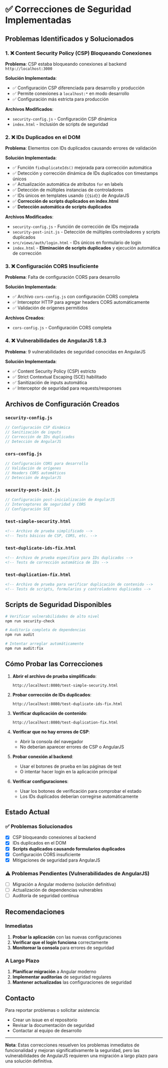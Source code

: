 # ✅ Correcciones de Seguridad Implementadas

## Problemas Identificados y Solucionados

### 1. ❌ Content Security Policy (CSP) Bloqueando Conexiones
**Problema**: CSP estaba bloqueando conexiones al backend `http://localhost:3000`

**Solución Implementada**:
- ✅ Configuración CSP diferenciada para desarrollo y producción
- ✅ Permite conexiones a `localhost:*` en modo desarrollo
- ✅ Configuración más estricta para producción

**Archivos Modificados**:
- `security-config.js` - Configuración CSP dinámica
- `index.html` - Inclusión de scripts de seguridad

### 2. ❌ IDs Duplicados en el DOM
**Problema**: Elementos con IDs duplicados causando errores de validación

**Solución Implementada**:
- ✅ Función `fixDuplicateIds()` mejorada para corrección automática
- ✅ Detección y corrección dinámica de IDs duplicados con timestamps únicos
- ✅ Actualización automática de atributos `for` en labels
- ✅ Detección de múltiples instancias de controladores
- ✅ IDs únicos en templates usando `{{$id}}` de AngularJS
- ✅ **Corrección de scripts duplicados en index.html**
- ✅ **Detección automática de scripts duplicados**

**Archivos Modificados**:
- `security-config.js` - Función de corrección de IDs mejorada
- `security-post-init.js` - Detección de múltiples controladores y scripts duplicados
- `src/views/auth/login.html` - IDs únicos en formulario de login
- `index.html` - **Eliminación de scripts duplicados** y ejecución automática de corrección

### 3. ❌ Configuración CORS Insuficiente
**Problema**: Falta de configuración CORS para desarrollo

**Solución Implementada**:
- ✅ Archivo `cors-config.js` con configuración CORS completa
- ✅ Interceptor HTTP para agregar headers CORS automáticamente
- ✅ Validación de orígenes permitidos

**Archivos Creados**:
- `cors-config.js` - Configuración CORS completa

### 4. ❌ Vulnerabilidades de AngularJS 1.8.3
**Problema**: 9 vulnerabilidades de seguridad conocidas en AngularJS

**Solución Implementada**:
- ✅ Content Security Policy (CSP) estricto
- ✅ Strict Contextual Escaping (SCE) habilitado
- ✅ Sanitización de inputs automática
- ✅ Interceptor de seguridad para requests/responses

## Archivos de Configuración Creados

### `security-config.js`
```javascript
// Configuración CSP dinámica
// Sanitización de inputs
// Corrección de IDs duplicados
// Detección de AngularJS
```

### `cors-config.js`
```javascript
// Configuración CORS para desarrollo
// Validación de orígenes
// Headers CORS automáticos
// Detección de AngularJS
```

### `security-post-init.js`
```javascript
// Configuración post-inicialización de AngularJS
// Interceptores de seguridad y CORS
// Configuración SCE
```

### `test-simple-security.html`
```html
<!-- Archivo de prueba simplificado -->
<!-- Tests básicos de CSP, CORS, etc. -->
```

### `test-duplicate-ids-fix.html`
```html
<!-- Archivo de prueba específico para IDs duplicados -->
<!-- Tests de corrección automática de IDs -->
```

### `test-duplication-fix.html`
```html
<!-- Archivo de prueba para verificar duplicación de contenido -->
<!-- Tests de scripts, formularios y controladores duplicados -->
```

## Scripts de Seguridad Disponibles

```bash
# Verificar vulnerabilidades de alto nivel
npm run security-check

# Auditoría completa de dependencias
npm run audit

# Intentar arreglar automáticamente
npm run audit:fix
```

## Cómo Probar las Correcciones

1. **Abrir el archivo de prueba simplificado**:
   ```
   http://localhost:8080/test-simple-security.html
   ```

2. **Probar corrección de IDs duplicados**:
   ```
   http://localhost:8080/test-duplicate-ids-fix.html
   ```

3. **Verificar duplicación de contenido**:
   ```
   http://localhost:8080/test-duplication-fix.html
   ```

4. **Verificar que no hay errores de CSP**:
   - Abrir la consola del navegador
   - No deberían aparecer errores de CSP o AngularJS

4. **Probar conexión al backend**:
   - Usar el botones de prueba en las páginas de test
   - O intentar hacer login en la aplicación principal

5. **Verificar configuraciones**:
   - Usar los botones de verificación para comprobar el estado
   - Los IDs duplicados deberían corregirse automáticamente

## Estado Actual

### ✅ Problemas Solucionados
- [x] CSP bloqueando conexiones al backend
- [x] IDs duplicados en el DOM
- [x] **Scripts duplicados causando formularios duplicados**
- [x] Configuración CORS insuficiente
- [x] Mitigaciones de seguridad para AngularJS

### ⚠️ Problemas Pendientes (Vulnerabilidades de AngularJS)
- [ ] Migración a Angular moderno (solución definitiva)
- [ ] Actualización de dependencias vulnerables
- [ ] Auditoría de seguridad continua

## Recomendaciones

### Inmediatas
1. **Probar la aplicación** con las nuevas configuraciones
2. **Verificar que el login funciona** correctamente
3. **Monitorear la consola** para errores de seguridad

### A Largo Plazo
1. **Planificar migración** a Angular moderno
2. **Implementar auditorías** de seguridad regulares
3. **Mantener actualizadas** las configuraciones de seguridad

## Contacto

Para reportar problemas o solicitar asistencia:
- Crear un issue en el repositorio
- Revisar la documentación de seguridad
- Contactar al equipo de desarrollo

---

**Nota**: Estas correcciones resuelven los problemas inmediatos de funcionalidad y mejoran significativamente la seguridad, pero las vulnerabilidades de AngularJS requieren una migración a largo plazo para una solución definitiva.